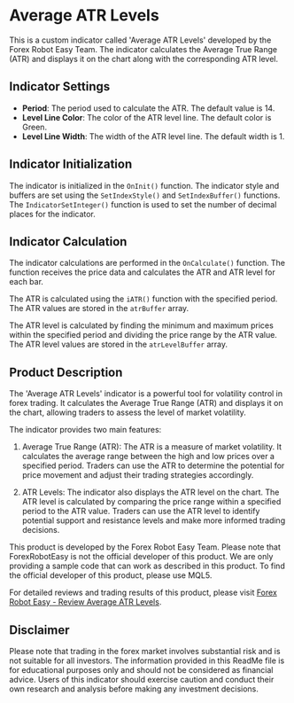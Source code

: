 # Average ATR Levels

This is a custom indicator called 'Average ATR Levels' developed by the Forex Robot Easy Team. The indicator calculates the Average True Range (ATR) and displays it on the chart along with the corresponding ATR level.

## Indicator Settings

- **Period**: The period used to calculate the ATR. The default value is 14.
- **Level Line Color**: The color of the ATR level line. The default color is Green.
- **Level Line Width**: The width of the ATR level line. The default width is 1.

## Indicator Initialization

The indicator is initialized in the `OnInit()` function. The indicator style and buffers are set using the `SetIndexStyle()` and `SetIndexBuffer()` functions. The `IndicatorSetInteger()` function is used to set the number of decimal places for the indicator.

## Indicator Calculation

The indicator calculations are performed in the `OnCalculate()` function. The function receives the price data and calculates the ATR and ATR level for each bar.

The ATR is calculated using the `iATR()` function with the specified period. The ATR values are stored in the `atrBuffer` array.

The ATR level is calculated by finding the minimum and maximum prices within the specified period and dividing the price range by the ATR value. The ATR level values are stored in the `atrLevelBuffer` array.

## Product Description

The 'Average ATR Levels' indicator is a powerful tool for volatility control in forex trading. It calculates the Average True Range (ATR) and displays it on the chart, allowing traders to assess the level of market volatility.

The indicator provides two main features:

1. Average True Range (ATR): The ATR is a measure of market volatility. It calculates the average range between the high and low prices over a specified period. Traders can use the ATR to determine the potential for price movement and adjust their trading strategies accordingly.

2. ATR Levels: The indicator also displays the ATR level on the chart. The ATR level is calculated by comparing the price range within a specified period to the ATR value. Traders can use the ATR level to identify potential support and resistance levels and make more informed trading decisions.

This product is developed by the Forex Robot Easy Team. Please note that ForexRobotEasy is not the official developer of this product. We are only providing a sample code that can work as described in this product. To find the official developer of this product, please use MQL5.

For detailed reviews and trading results of this product, please visit [Forex Robot Easy - Review Average ATR Levels](https://forexroboteasy.com/forex-robot-review/review-average-atr-levels-forex-software-for-volatility-control/).

## Disclaimer

Please note that trading in the forex market involves substantial risk and is not suitable for all investors. The information provided in this ReadMe file is for educational purposes only and should not be considered as financial advice. Users of this indicator should exercise caution and conduct their own research and analysis before making any investment decisions.
